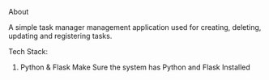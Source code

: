 About

A simple task manager management application used for creating, deleting, updating and registering tasks.

Tech Stack:

1. Python & Flask
Make Sure the system has Python and Flask Installed



